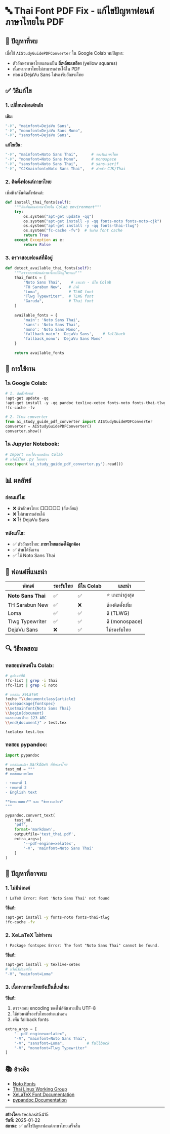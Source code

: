 # 🔤 Thai Font PDF Fix - แก้ไขปัญหาฟอนต์ภาษาไทยใน PDF

## 🚨 ปัญหาที่พบ

เมื่อใช้ `AIStudyGuidePDFConverter` ใน Google Colab พบปัญหา:
- ตัวอักษรภาษาไทยแสดงเป็น **สี่เหลี่ยมเหลือง** (yellow squares)
- เนื้อหาภาษาไทยไม่สามารถอ่านได้ใน PDF
- ฟอนต์ DejaVu Sans ไม่รองรับอักขระไทย

## ✅ วิธีแก้ไข

### 1. เปลี่ยนฟอนต์หลัก

**เดิม:**
```python
"-V", "mainfont=DejaVu Sans",
"-V", "monofont=DejaVu Sans Mono", 
"-V", "sansfont=DejaVu Sans",
```

**แก้ไขเป็น:**
```python
"-V", "mainfont=Noto Sans Thai",      # รองรับภาษาไทย
"-V", "monofont=Noto Sans Mono",      # monospace 
"-V", "sansfont=Noto Sans Thai",      # sans-serif
"-V", "CJKmainfont=Noto Sans Thai",   # สำหรับ CJK/Thai
```

### 2. ติดตั้งฟอนต์ภาษาไทย

เพิ่มฟังก์ชันติดตั้งฟอนต์:

```python
def install_thai_fonts(self):
    """ติดตั้งฟอนต์ภาษาไทยใน Colab environment"""
    try:
        os.system("apt-get update -qq")
        os.system("apt-get install -y -qq fonts-noto fonts-noto-cjk")
        os.system("apt-get install -y -qq fonts-thai-tlwg")
        os.system("fc-cache -fv")  # รีเฟรช font cache
        return True
    except Exception as e:
        return False
```

### 3. ตรวจสอบฟอนต์ที่มีอยู่

```python
def detect_available_thai_fonts(self):
    """ตรวจสอบฟอนต์ภาษาไทยที่มีอยู่ในระบบ"""
    thai_fonts = [
        "Noto Sans Thai",    # แนะนำ - มีใน Colab
        "TH Sarabun New",   # ถ้ามี
        "Loma",             # TLWG font
        "Tlwg Typewriter",  # TLWG font
        "Garuda",           # Thai font
    ]
    
    available_fonts = {
        'main': 'Noto Sans Thai',
        'sans': 'Noto Sans Thai', 
        'mono': 'Noto Sans Mono',
        'fallback_main': 'DejaVu Sans',    # fallback
        'fallback_mono': 'DejaVu Sans Mono'
    }
    
    return available_fonts
```

## 🔧 การใช้งาน

### ใน Google Colab:

```python
# 1. ติดตั้งฟอนต์
!apt-get update -qq
!apt-get install -y -qq pandoc texlive-xetex fonts-noto fonts-thai-tlwg
!fc-cache -fv

# 2. ใช้งาน converter
from ai_study_guide_pdf_converter import AIStudyGuidePDFConverter
converter = AIStudyGuidePDFConverter()
converter.show()
```

### ใน Jupyter Notebook:

```python
# Import และใช้งานเหมือน Colab
# หรือใช้ไฟล์ .py โดยตรง
exec(open('ai_study_guide_pdf_converter.py').read())
```

## 📊 ผลลัพธ์

### ก่อนแก้ไข:
- ❌ ตัวอักษรไทย: □□□□□ (สี่เหลี่ยม)
- ❌ ไม่สามารถอ่านได้
- ❌ ใช้ DejaVu Sans

### หลังแก้ไข:
- ✅ ตัวอักษรไทย: **ภาษาไทยแสดงได้ถูกต้อง**
- ✅ อ่านได้ชัดเจน
- ✅ ใช้ Noto Sans Thai

## 🎯 ฟอนต์ที่แนะนำ

| ฟอนต์ | รองรับไทย | มีใน Colab | แนะนำ |
|-------|-----------|------------|-------|
| **Noto Sans Thai** | ✅ | ✅ | ⭐ แนะนำสูงสุด |
| TH Sarabun New | ✅ | ❌ | ต้องติดตั้งเพิ่ม |
| Loma | ✅ | ✅ | ดี (TLWG) |
| Tlwg Typewriter | ✅ | ✅ | ดี (monospace) |
| DejaVu Sans | ❌ | ✅ | ไม่รองรับไทย |

## 🔍 วิธีทดสอบ

### ทดสอบฟอนต์ใน Colab:

```bash
# ดูฟอนต์ที่มี
!fc-list | grep -i thai
!fc-list | grep -i noto

# ทดสอบ XeLaTeX
!echo "\\documentclass{article}
\\usepackage{fontspec}
\\setmainfont{Noto Sans Thai}
\\begin{document}
ทดสอบภาษาไทย 123 ABC
\\end{document}" > test.tex

!xelatex test.tex
```

### ทดสอบ pypandoc:

```python
import pypandoc

# ทดสอบแปลง markdown ที่มีภาษาไทย
test_md = """
# ทดสอบภาษาไทย

- รายการที่ 1
- รายการที่ 2 
- English text

**ข้อความหนา** และ *ข้อความเอียง*
"""

pypandoc.convert_text(
    test_md, 
    'pdf', 
    format='markdown',
    outputfile='test_thai.pdf',
    extra_args=[
        '--pdf-engine=xelatex',
        '-V', 'mainfont=Noto Sans Thai'
    ]
)
```

## 🚨 ปัญหาที่อาจพบ

### 1. ไม่มีฟอนต์
```
! LaTeX Error: Font 'Noto Sans Thai' not found
```

**วิธีแก้:**
```bash
!apt-get install -y fonts-noto fonts-thai-tlwg
!fc-cache -fv
```

### 2. XeLaTeX ไม่ทำงาน
```
! Package fontspec Error: The font "Noto Sans Thai" cannot be found.
```

**วิธีแก้:**
```bash
!apt-get install -y texlive-xetex
# หรือใช้ฟอนต์อื่น
"-V", "mainfont=Loma"
```

### 3. เนื้อหาภาษาไทยยังเป็นสี่เหลี่ยม

**วิธีแก้:**
1. ตรวจสอบ encoding ของไฟล์ต้นทางเป็น UTF-8
2. ใช้ฟอนต์ที่รองรับไทยอย่างแน่นอน
3. เพิ่ม fallback fonts

```python
extra_args = [
    "--pdf-engine=xelatex",
    "-V", "mainfont=Noto Sans Thai",
    "-V", "sansfont=Loma",          # fallback
    "-V", "monofont=Tlwg Typewriter"
]
```

## 📚 อ้างอิง

- [Noto Fonts](https://fonts.google.com/noto)
- [Thai Linux Working Group](https://linux.thai.net/projects/fonts-tlwg)
- [XeLaTeX Font Documentation](https://www.overleaf.com/learn/latex/XeLaTeX)
- [pypandoc Documentation](https://pypandoc.readthedocs.io/)

---

**สร้างโดย:** techasit5415  
**วันที่:** 2025-01-22  
**สถานะ:** ✅ แก้ไขปัญหาฟอนต์ภาษาไทยเสร็จสิ้น